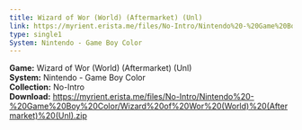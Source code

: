 ```yaml
---
title: Wizard of Wor (World) (Aftermarket) (Unl)
link: https://myrient.erista.me/files/No-Intro/Nintendo%20-%20Game%20Boy%20Color/Wizard%20of%20Wor%20(World)%20(Aftermarket)%20(Unl).zip
type: single1
System: Nintendo - Game Boy Color
---
```

<b>Game:</b> Wizard of Wor (World) (Aftermarket) (Unl)<br>
<b>System:</b> Nintendo - Game Boy Color<br>
<b>Collection:</b> No-Intro<br>
<b>Download:</b> https://myrient.erista.me/files/No-Intro/Nintendo%20-%20Game%20Boy%20Color/Wizard%20of%20Wor%20(World)%20(Aftermarket)%20(Unl).zip